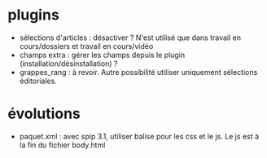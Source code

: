 # plugins
* sélections d'articles : désactiver ? N'est utilisé que dans travail en cours/dossiers et travail en cours/vidéo
* champs extra : gérer les champs depuis le plugin (installation/désinstallation) ?
* grappes_rang : à revoir. Autre possibilité utiliser uniquement sélections éditoriales.

# évolutions
* paquet.xml : avec spip 3.1, utiliser balise <spip> pour les css et le js. Le js est à la fin du fichier body.html
